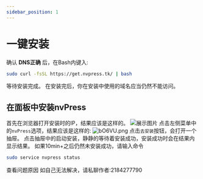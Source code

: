 ```yaml
---
sidebar_position: 1
---
```


# 一键安装

确认 **DNS正确** 后，在Bash内键入:
```bash
sudo curl -fsSL https://get.nvpress.tk/ | bash
```
等待安装完成。
在安装完后，你在安装中使用的域名应当仍然不能访问。
## 在面板中安装nvPress
首先在浏览器打开安装时的IP，结果应该是这样的。
![展示图片](https://i.328888.xyz/2023/01/25/bOgKx.png)
点击左侧菜单中的`nvPress`选项，结果应该是这样的:
![bO6VU.png](https://i.328888.xyz/2023/01/25/bO6VU.png)
点击`去安装`按钮，会打开一个抽屉。
点击抽屉中的启动安装，静静的等待着安装成功，安装成功时会在结果内显示结果。
如果10min+之后仍然未安装成功，请输入命令
```bash
sudo service nvpress status
```
查看问题原因
如自己无法解决，请私聊作者:2184277790
